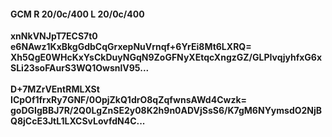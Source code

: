 #### GCM R 20/0c/400 L 20/0c/400
**xnNkVNJpT7ECS7t0**<br/>**e6NAwz1KxBkgGdbCqGrxepNuVrnqf+6YrEi8Mt6LXRQ=**<br/>**Xh5QgE0WHcKxYsCkDuyNGqN9ZoGFNyXEtqcXngzGZ/GLPIvqjyhfxG6xSLi23soFAurS3WQ1OwsnlV95...**<br/><br/>
**D+7MZrVEntRMLXSt**<br/>**ICpOf1frxRy7GNF/0OpjZkQ1drO8qZqfwnsAWd4Cwzk=**<br/>**goDGIgBBJ7R/2Q0LgZnSE2y08K2h9n0ADVjSsS6/K7gM6NYymsdO2NjBQ8jCcE3JtL1LXCSvLovfdN4C...**